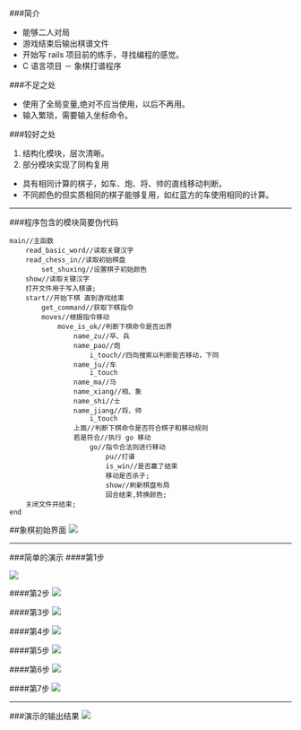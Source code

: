 ###简介

+ 能够二人对局
+ 游戏结束后输出棋谱文件
+ 开始写 rails 项目前的练手，寻找编程的感觉。
+ C 语言项目 － 象棋打谱程序

###不足之处
+ 使用了全局变量,绝对不应当使用，以后不再用。
+ 输入繁琐，需要输入坐标命令。

###较好之处
1. 结构化模块，层次清晰。
2. 部分模块实现了同构复用

- 具有相同计算的棋子，如车、炮、将、帅的直线移动判断。
- 不同颜色的但实质相同的棋子能够复用，如红蓝方的车使用相同的计算。

---
###程序包含的模块简要伪代码
```
main//主函数
	read_basic_word//读取关键汉字
	read_chess_in//读取初始棋盘
		set_shuxing//设置棋子初始颜色
	show//读取关键汉字
	打开文件用于写入棋谱;
	start//开始下棋 直到游戏结束
		get_command//获取下棋指令
		moves//根据指令移动
			move_is_ok//判断下棋命令是否出界
				name_zu//卒、兵
				name_pao//炮
					i_touch//四向搜索以判断能否移动，下同
				name_ju//车
					i_touch
				name_ma//马
				name_xiang//相、象
				name_shi//士
				name_jiang//将、帅
					i_touch
				上面//判断下棋命令是否符合棋子和移动规则
				若是符合//执行 go 移动
					go//指令合法则进行移动
						pu//打谱
						is_win//是否赢了结束
						移动是否杀子;
						show//刷新棋盘布局
						回合结束,转换颜色;
	关闭文件并结束;
end
```
##象棋初始界面
![](http://7xivgw.com1.z0.glb.clouddn.com/15-5-16/45592599.jpg)

---

###简单的演示
####第1步

![](http://7xivgw.com1.z0.glb.clouddn.com/15-5-16/34365478.jpg)

####第2步
![](http://7xivgw.com1.z0.glb.clouddn.com/15-5-16/61765763.jpg)

####第3步
![](http://7xivgw.com1.z0.glb.clouddn.com/15-5-16/23189853.jpg)

####第4步
![](http://7xivgw.com1.z0.glb.clouddn.com/15-5-16/64431964.jpg)

####第5步
![](http://7xivgw.com1.z0.glb.clouddn.com/15-5-16/66704470.jpg)

####第6步
![](http://7xivgw.com1.z0.glb.clouddn.com/15-5-16/16084277.jpg)

####第7步
![](http://7xivgw.com1.z0.glb.clouddn.com/15-5-16/90869268.jpg)

---
###演示的输出结果
![](http://7xivgw.com1.z0.glb.clouddn.com/15-5-16/98925268.jpg)
